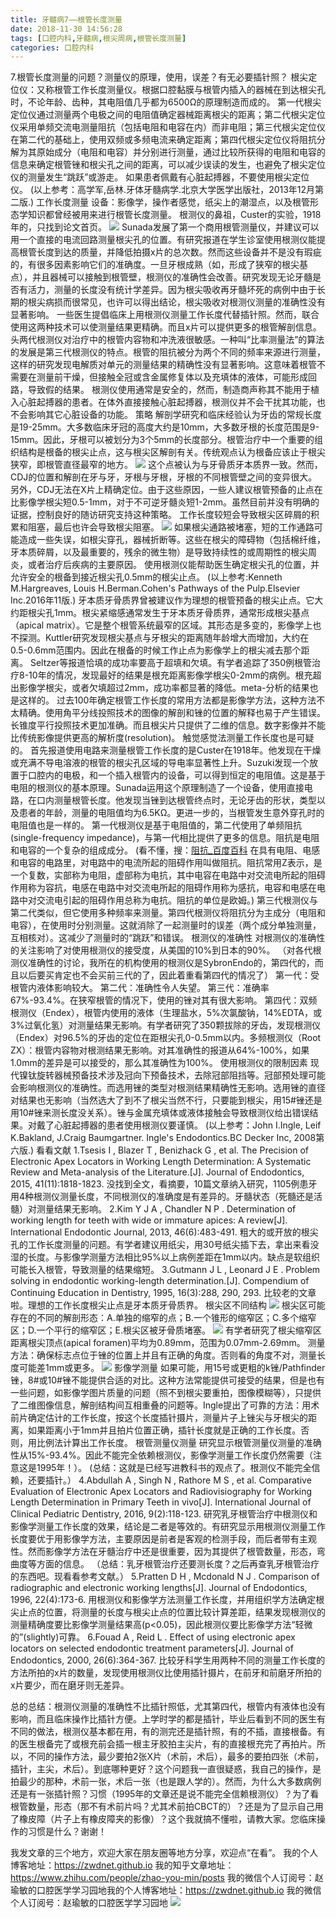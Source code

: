 ```yaml
---
title: 牙髓病7——根管长度测量
date: 2018-11-30 14:56:28
tags: [口腔内科,牙髓病,根尖周病,根管长度测量]
categories: 口腔内科
---
```

7.根管长度测量的问题？测量仪的原理，使用，误差？有无必要插针照？
根尖定位仪：又称根管工作长度测量仪。根据口腔黏膜与根管内插入的器械在到达根尖孔时，不论年龄、齿种，其电阻值几乎都为6500Ω的原理制造而成的。
第一代根尖定位仪通过测量两个电极之间的电阻值确定器械距离根尖的距离；第二代根尖定位仪采用单频交流电测量阻抗（包括电阻和电容在内）而非电阻；第三代根尖定位仪在第二代的基础上，使用双频或多频电流来确定距离；第四代根尖定位仪将阻抗分解为其原始成分（电阻和电容）并分别进行测量，通过比较所获得的电阻和电容的信息来确定根管锉和根尖孔之间的距离，可以减少误读的发生，也避免了根尖定位仪的测量发生“跳跃”或游走。
如果患者佩戴有心脏起搏器，不要使用根尖定位仪。
(以上参考：高学军,岳林.牙体牙髓病学.北京大学医学出版社，2013年12月第二版.)
工作长度测量
设备：影像学，操作者感觉，纸尖上的潮湿点，以及根管形态学知识都曾经被用来进行根管长度测量。
根测仪的鼻祖，Custer的实验，1918年的，只找到论文首页。
![](https://zymblog-1258069789.cos.ap-chengdu.myqcloud.com/blog0056-ysb7-ggcdcl/01.jpg)
Sunada发展了第一个商用根管测量仪，并建议可以用一个直接的电流回路测量根尖孔的位置。有研究报道在学生诊室使用根测仪能提高根管长度到达的质量，并降低拍摄x片的总次数。然而这些设备并不是没有瑕疵的，有很多因素影响它们的准确度。一旦牙根成熟（如，形成了狭窄的根尖基点），并且器械可以接触到根管壁，根测仪的准确性会改善。研究发现无论牙髓是否有活力，测量的长度没有统计学差异。因为根尖吸收再牙髓坏死的病例中由于长期的根尖病损而很常见，也许可以得出结论，根尖吸收对根测仪测量的准确性没有显著影响。
一些医生提倡临床上用根测仪测量工作长度代替插针照。然而，联合使用这两种技术可以使测量结果更精确。而且x片可以提供更多的根管解剖信息。
头两代根测仪对治疗中的根管内容物和冲洗液很敏感。一种叫“比率测量法”的算法的发展是第三代根测仪的特点。根管的阻抗被分为两个不同的频率来源进行测量，这样的研究发现电解质对单元的测量结果的精确性没有显著影响。这意味着根管不需要在测量前干燥，但接触全冠或含金属修复体以及充填体的液体，可能形成回路，导致假的结果。
根测仪使用通常是安全的，然而，制造商声称其不能用于植入心脏起搏器的患者。在体外直接接触心脏起搏器，根测仪并不会干扰其功能，也不会影响其它心脏设备的功能。
策略
解剖学研究和临床经验认为牙齿的常规长度是19-25mm。大多数临床牙冠的高度大约是10mm，大多数牙根的长度范围是9-15mm。因此，牙根可以被划分为3个5mm的长度部分。根管治疗中一个重要的组织结构是根备的根尖止点，这与根尖区解剖有关。传统观点认为根备应该止于根尖狭窄，即根管直径最窄的地方。
![](https://zymblog-1258069789.cos.ap-chengdu.myqcloud.com/blog0056-ysb7-ggcdcl/02.jpg)
这个点被认为与牙骨质牙本质界一致。然而，CDJ的位置和解剖在牙与牙，牙根与牙根，牙根的不同根管壁之间的变异很大。另外，CDJ无法在X片上精确定位。由于这些原因，一些人建议根管预备的止点在比影像学根尖短0.5-1mm，对于不可逆牙髓炎短1-2mm。虽然目前并没有明确的证据，控制良好的随访研究支持这种策略。
工作长度较短会导致根尖区碎屑的积累和阻塞，最后也许会导致根尖阻塞。
![](https://zymblog-1258069789.cos.ap-chengdu.myqcloud.com/blog0056-ysb7-ggcdcl/03.jpg)
如果根尖通路被堵塞，短的工作通路可能造成一些失误，如根尖穿孔，器械折断等。这些在根尖的障碍物（包括棉纤维，牙本质碎屑，以及最重要的，残余的微生物）是导致持续性的或周期性的根尖周炎，或者治疗后疾病的主要原因。
使用根测仪能帮助医生确定根尖孔的位置，并允许安全的根备到接近根尖孔0.5mm的根尖止点。
(以上参考:Kenneth M.Hargreaves, Louis H.Berman.Cohen's Pathways of the Pulp.Elsevier Inc.2016年11版.)
牙本质牙骨质界曾被建议作为理想的根管预备的根尖止点。它大约距根尖孔1mm。根尖紧缩感通常发生于牙本质牙骨质界，通常形成根尖基点（apical matrix）。它是整个根管系统最窄的区域。其形态是多变的，影像学上也不探测。Kuttler研究发现根尖基点与牙根尖的距离随年龄增大而增加，大约在0.5-0.6mm范围内。因此在根备的时候工作止点为影像学上的根尖减去那个距离。
Seltzer等报道恰填的成功率要高于超填和欠填。有学者追踪了350例根管治疗8-10年的情况，发现最好的结果是根充距离影像学根尖0-2mm的病例。根充超出影像学根尖，或者欠填超过2mm，成功率都显著的降低。meta-分析的结果也是这样的。
过去100年确定根管工作长度的常用方法都是影像学方法，这种方法不太精确。使用角平分线投照技术的图像的解剖和锉的位置的解释也易于产生错误。长锥度平行投照技术更加准确。而且根尖片只提供了二维的信息。数字影像并不能比传统影像提供更高的解析度(resolution)。
触觉感觉法测量工作长度也是可疑的。
首先报道使用电路来测量根管工作长度的是Custer在1918年。他发现在干燥或充满不导电溶液的根管的根尖孔区域的导电率显著性上升。Suzuki发现一个放置于口腔内的电极，和一个插入根管内的设备，可以得到恒定的电阻值。这是基于电阻的根测仪的基本原理。Sunada运用这个原理制造了一个设备，使用直接电路，在口内测量根管长度。他发现当锉到达根管终点时，无论牙齿的形状，类型以及患者的年龄，测量的电阻值均为6.5KΩ。更进一步的，当根管发生意外穿孔时的电阻值也是一样的。
第一代根测仪是基于电阻值的，第二代使用了单频阻抗(single-frequency impedance)，与第一代相比提供了更多的信息。阻抗是电阻和电容的一个复杂的组成成分。
(看不懂，搜：[阻抗_百度百科](https://baike.baidu.com/item/%E9%98%BB%E6%8A%97/332224)
在具有电阻、电感和电容的电路里，对电路中的电流所起的阻碍作用叫做阻抗。阻抗常用Z表示，是一个复数，实部称为电阻，虚部称为电抗，其中电容在电路中对交流电所起的阻碍作用称为容抗，电感在电路中对交流电所起的阻碍作用称为感抗，电容和电感在电路中对交流电引起的阻碍作用总称为电抗。阻抗的单位是欧姆。)
第三代根测仪与第二代类似，但它使用多种频率来测量。第四代根测仪将阻抗分为主成分（电阻和电容），在使用时分别测量。这就消除了一起测量时的误差（两个成分单独测量，互相核对）。这减少了测量时的“跳跃”和错误。
根测仪的准确性
对根测仪的准确性的关注影响了对使用根测仪的接受度，从美国的10%到日本的90%。
（对各代根测仪准确性的讨论，我所在的机构使用的根测仪是SybronEndo的，第四代的，而且以后要买肯定也不会买前三代的了，因此着重看第四代的情况了）
第一代：受根管内液体影响较大。
第二代：准确性令人失望。
第三代：准确率67%-93.4%。在狭窄根管的情况下，使用的锉对其有很大影响。
第四代：双频根测仪（Endex），根管内使用的液体（生理盐水，5%次氯酸钠，14%EDTA，或3%过氧化氢）对测量结果无影响。有学者研究了350颗拔除的牙齿，发现根测仪（Endex）对96.5%的牙齿的定位在距根尖孔0-0.5mm以内。多频根测仪（Root ZX）：根管内容物对根测结果无影响。对其准确性的报道从64%-100%，如果1.0mm的差异是可以接受的，那么其准确性为100%。
使用根测仪的限制因素
现代镍钛旋转器械预备技术涉及冠向下预备技术，去除冠部阻挡等。冠部预处理可能会影响根测仪的准确性。而选用锉的类型对根测结果精确性无影响。选用锉的直径对结果也无影响（当然选大了到不了根尖当然不行，只要能到根尖，用15#锉还是用10#锉来测长度没关系）。锉与金属充填体或液体接触会导致根测仪给出错误结果。对戴了心脏起搏器的患者使用根测仪要谨慎。
(以上参考：John I.Ingle, Leif K.Bakland, J.Craig Baumgartner. Ingle's Endodontics.BC Decker Inc, 2008第六版.)
看看文献
1.Tsesis I , Blazer T , Benizhack G , et al. The Precision of Electronic Apex Locators in Working Length Determination: A Systematic Review and Meta-analysis of the Literature.[J]. Journal of Endodontics, 2015, 41(11):1818-1823.
没找到全文，看摘要，10篇文章纳入研究，1105例患牙用4种根测仪测量长度，不同根测仪的准确度是有差异的。牙髓状态（死髓还是活髓）对测量结果无影响。
2.Kim Y J A , Chandler N P . Determination of working length for teeth with wide or immature apices: A review[J]. International Endodontic Journal, 2013, 46(6):483-491.
粗大的或开放的根尖孔的工作长度测量的问题。有学者建议用纸尖，用30号纸尖插下去，拿出来看没湿的长度。与影像学测量方法相比95%以上病例差距在1mm以内。缺点是软组织可能长入根管，导致测量的结果缩短。
3.Gutmann J L , Leonard J E . Problem solving in endodontic working-length determination.[J]. Compendium of Continuing Education in Dentistry, 1995, 16(3):288, 290, 293.
比较老的文章啦。理想的工作长度根尖止点是牙本质牙骨质界。
根尖区不同结构
![](https://zymblog-1258069789.cos.ap-chengdu.myqcloud.com/blog0056-ysb7-ggcdcl/04.jpg)
根尖区可能存在的不同的解剖形态：A.单独的缩窄的点；B.一个锥形的缩窄区；C.多个缩窄区；D.一个平行的缩窄区；E.根尖区被牙骨质堵塞。
![](https://zymblog-1258069789.cos.ap-chengdu.myqcloud.com/blog0056-ysb7-ggcdcl/05.jpg)
有学者研究了根尖缩窄区距离根尖顶点(apical foramen)平均为0.89mm，范围为0.07mm-2.69mm。
测量方法：确保标志点位于锉的位置上并且有正确的角度。否则看的角度不对，测量长度可能差1mm或更多。
![](https://zymblog-1258069789.cos.ap-chengdu.myqcloud.com/blog0056-ysb7-ggcdcl/06.jpg)
影像学测量
如果可能，用15号或更粗的k锉/Pathfinder锉，8#或10#锉不能提供合适的对比。这种方法常能提供可接受的结果，但是也有一些问题，如影像学图片质量的问题（照不到根尖要重拍，图像模糊等），只提供了二维图像信息，解剖结构间互相重叠的问题等。Ingle提出了可靠的方法：用术前片确定估计的工作长度，按这个长度插针摄片，测量片子上锉尖与牙根尖的距离，如果距离小于1mm并且拍片位置正确，插针长度就是正确的工作长度。否则，用比例法计算出工作长度。
根管测量仪测量
研究显示根管测量仪测量的准确性从15%-93.4%。因此不能完全依赖根测仪，影像学测量工作长度仍然需要（注意这是1995年！）。
(总结：这就是已经写进教科书的观点了。根测仪不能完全信赖，还要插针。）
4.Abdullah A , Singh N , Rathore M S , et al. Comparative Evaluation of Electronic Apex Locators and Radiovisiography for Working Length Determination in Primary Teeth in vivo[J]. International Journal of Clinical Pediatric Dentistry, 2016, 9(2):118-123.
研究乳牙根管治疗中根测仪和影像学测量工作长度的效果，结论是二者是等效的。有研究显示用根测仪测量工作长度要优于用影像学方法，主要原因是前者是客观的检测手段，而后者带有主观性。然而影像学方法在牙髓治疗中还是很重要，因为其提供了根管数量，形态，弯曲度等方面的信息。
（总结：乳牙根管治疗还要测长度？之后再查乳牙根管治疗的东西吧。现看看参考文献。）
5.Pratten D H , Mcdonald N J . Comparison of radiographic and electronic working lengths[J]. Journal of Endodontics, 1996, 22(4):173-6.
用根测仪和影像学方法测量工作长度，并用组织学方法确定根尖止点的位置，将测量的长度与根尖止点的位置比较计算差距，结果发现根测仪的测量精确度要比影像学测量结果高(p<0.05)，因此根测仪要比影像学方法“轻微的”(slightly)可靠。
6.Fouad A , Reid L . Effect of using electronic apex locators on selected endodontic treatment parameters[J]. Journal of Endodontics, 2000, 26(6):364-367.
比较牙科学生用两种不同的测量工作长度的方法所拍的x片的数量，发现使用根测仪比使用插针摄片，在前牙和前磨牙所拍的x片要少，而在磨牙则无差异。

总的总结：根测仪测量的准确性不比插针照低，尤其第四代，根管内有液体也没有影响，而且临床操作比插针方便。上学时学的都是插针，毕业后看到不同的医生有不同的做法，根测仪基本都在用，有的测完还是插针照，有的不插，直接根备。有的医生根备完了或根充前会插一根主牙胶拍主尖片，有的直接根充完了再拍片。所以，不同的操作方法，最少要拍2张X片（术前，术后），最多的要拍四张（术前，插针，主尖，术后）。到底哪种更好？这个问题我一直很疑惑，我自己的操作，是拍最少的那种，术前一张，术后一张（也是跟人学的）。然而，为什么大多数病例还是有一张插针照？习惯（1995年的文章还是说不能完全信赖根测仪）？为了看根管数量，形态（那不有术前片吗？尤其术前拍CBCT的）？还是为了显示自己用了橡皮障（片子上有橡皮障夹的影像）？这个我就搞不懂啦，请教大家。您临床操作的习惯是什么？谢谢！

我发文章的三个地方，欢迎大家在朋友圈等地方分享，欢迎点“在看”。
我的个人博客地址：https://zwdnet.github.io
我的知乎文章地址： https://www.zhihu.com/people/zhao-you-min/posts
我的微信个人订阅号：赵瑜敏的口腔医学学习园地我的个人博客地址：https://zwdnet.github.io
我的微信个人订阅号：赵瑜敏的口腔医学学习园地
![](https://zymblog-1258069789.cos.ap-chengdu.myqcloud.com/other/wx.jpg)